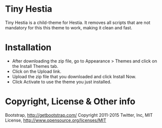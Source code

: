 # Tiny Hestia

Tiny Hestia is a child-theme for Hestia. It removes all scripts that are not mandatory for this this theme to work, making it clean and fast. 

# Installation

- After downloading the zip file, go to Appearance > Themes and click on the Install Themes tab.
- Click on the Upload link.
- Upload the zip file that you downloaded and click Install Now.
- Click Activate to use the theme you just installed.

# Copyright, License & Other info

Bootstrap, http://getbootstrap.com/ Copyright 2011-2015 Twitter, Inc, MIT License, http://www.opensource.org/licenses/MIT